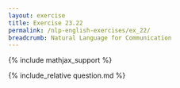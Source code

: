 ```yaml
---
layout: exercise
title: Exercise 23.22
permalink: /nlp-english-exercises/ex_22/
breadcrumb: Natural Language for Communication
---
```


{% include mathjax_support %}

<div><i class="arrow-up loader" data-chapter="nlp-english-exercises" data-exercise="ex_22" data-rating="0"></i></div>
{% include_relative question.md %}
